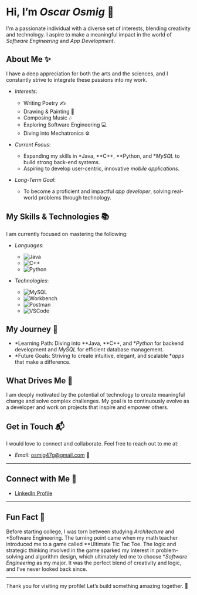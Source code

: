 #  Hi, I’m *Oscar Osmig* 👋

I'm a passionate individual with a diverse set of interests, blending creativity and technology. I aspire to make a meaningful impact in the world of *Software Engineering* and *App Development*.

## About Me ✨
I have a deep appreciation for both the arts and the sciences, and I constantly strive to integrate these passions into my work.

- *Interests*:
  - Writing Poetry ✍
  - Drawing & Painting 🎨
  - Composing Music 🎶
  - Exploring Software Engineering 💻
  - Diving into Mechatronics ⚙

- *Current Focus*:
  - Expanding my skills in *Java, **C++, **Python, and **MySQL* to build strong back-end systems.
  - Aspiring to develop user-centric, innovative *mobile applications*.

- *Long-Term Goal*:
  - To become a proficient and impactful *app developer*, solving real-world problems through technology.

##  My Skills & Technologies 📚
I am currently focused on mastering the following:

- *Languages*:
  - ![Java](https://img.shields.io/badge/Java-007396?style=for-the-badge&logo=java&logoColor=white) 
  - ![C++](https://img.shields.io/badge/C%2B%2B-00599C?style=for-the-badge&logo=cplusplus&logoColor=white) 
  - ![Python](https://img.shields.io/badge/Python-3776AB?style=for-the-badge&logo=python&logoColor=white) 

- *Technologies*:
  - ![MySQL](https://img.shields.io/badge/MySQL-4479A1?style=for-the-badge&logo=mysql&logoColor=white) 
  - ![Workbench](https://img.shields.io/badge/Workbench-3185B2?style=for-the-badge&logo=mysql&logoColor=white) 
  - ![Postman](https://img.shields.io/badge/Postman-FF6C37?style=for-the-badge&logo=postman&logoColor=white)
  - ![VSCode](https://img.shields.io/badge/VSCode-0078D4?style=for-the-badge&logo=visualstudiocode&logoColor=white)

## My Journey  🚀
- *Learning Path: Diving into **Java, **C++, and **Python* for backend development and *MySQL* for efficient database management.
- *Future Goals: Striving to create intuitive, elegant, and scalable **apps* that make a difference.

## What Drives Me 🌱
I am deeply motivated by the potential of technology to create meaningful change and solve complex challenges. My goal is to continuously evolve as a developer and work on projects that inspire and empower others.

## Get in Touch 📬
I would love to connect and collaborate. Feel free to reach out to me at:

-  *Email*: [osmig47g@gmail.com](mailto:osmig47@gmail.com) 📧

---

## Connect with Me 📌
- [LinkedIn Profile](https://linkedin.com/in/oscar-osmig)

---

## Fun Fact 🌟
Before starting college, I was torn between studying *Architecture* and *Software Engineering. The turning point came when my math teacher introduced me to a game called **Ultimate Tic Tac Toe. The logic and strategic thinking involved in the game sparked my interest in problem-solving and algorithm design, which ultimately led me to choose **Software Engineering* as my major. It was the perfect blend of creativity and logic, and I've never looked back since.

---

Thank you for visiting my profile! Let’s build something amazing together. 💫
